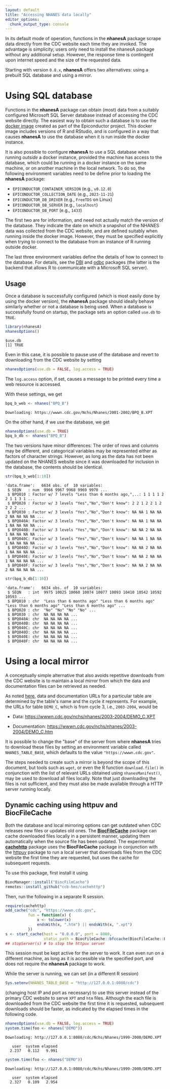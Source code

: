 ```yaml
---
layout: default
title: "Accessing NHANES data locally"
editor_options: 
  chunk_output_type: console
---
```




In its default mode of operation, functions in the __nhanesA__ package
scrape data directly from the CDC website each time they are invoked.
The advantage is simplicity; users only need to install the nhanesA
package without any additional setup.  However, the response time is
contingent upon internet speed and the size of the requested data.

Starting with version `0.8.x`, __nhanesA__ offers two alternatives:
using a prebuilt SQL database and using a mirror.

# Using SQL database

Functions in the __nhanesA__ package can obtain (most) data from a
suitably configured Microsoft SQL Server database instead of accessing
the CDC website directly. The easiest way to obtain such a database is
to use the [docker image](https://github.com/ccb-hms/NHANES) created
as part of the Epiconductor project. This docker image includes
versions of R and RStudio, and is configured in a way that causes
__nhanesA__ to use the database when it is run inside the docker
instance.

It is also possible to configure __nhanesA__ to use a SQL database
when running _outside_ a docker instance, provided the machine has
access to the database, which could be running in a docker instance on
the same machine, or on another machine in the local network. To do
so, the following environment variables need to be define prior to
loading the __nhanesA__ package:

- `EPICONDUCTOR_CONTAINER_VERSION` (e.g., `v0.12.0`)
- `EPICONDUCTOR_COLLECTION_DATE` (e.g., `2023-11-21`)
- `EPICONDUCTOR_DB_DRIVER` (e.g., `FreeTDS` on Linux)
- `EPICONDUCTOR_DB_SERVER` (e.g., `localhost`)
- `EPICONDUCTOR_DB_PORT` (e.g., `1433`)

The first two are for information, and need not actually match the
version of the database. They indicate the date on which a snapshot of
the NHANES data was collected from the CDC website, and are defined
suitably when running inside the docker image. However, they must be
specified explicitly when trying to connect to the database from an
instance of R running outside docker.

The last three environment variables define the details of how to
connect to the database. For details, see the
[DBI](https://github.com/r-dbi/DBI) and
[odbc](https://github.com/r-dbi/odbc) packages (the latter is the
backend that allows R to communicate with a Microsoft SQL server).


## Usage 

Once a database is successfully configured (which is most easily done
by using the docker version), the __nhanesA__ package should ideally
behave similarly whether or not a database is being used. When a
database is successfully found on startup, the package sets an option
called `use.db` to `TRUE`.


```r
library(nhanesA)
nhanesOptions()
```

```
$use.db
[1] TRUE
```

Even in this case, it is possible to pause use of the database and
revert to downloading from the CDC website by setting


```r
nhanesOptions(use.db = FALSE, log.access = TRUE)
```

The `log.access` option, if set, causes a message to be printed every
time a web resource is accessed.

With these settings, we get


```r
bpq_b_web <- nhanes("BPQ_B")
```

```
Downloading: https://wwwn.cdc.gov/Nchs/Nhanes/2001-2002/BPQ_B.XPT
```

On the other hand, if we use the database, we get


```r
nhanesOptions(use.db = TRUE)
bpq_b_db <- nhanes("BPQ_B")
```

The two versions have minor differences: The order of rows and columns
may be different, and categorical variables may be represented either
as factors of character strings. However, as long as the data has not
been updated on the NHANES website since it was downloaded for
inclusion in the database, the contents should be identical.


```r
str(bpq_b_web[1:10])
```

```
'data.frame':	6634 obs. of  10 variables:
 $ SEQN   : num  9966 9967 9968 9969 9970 ...
 $ BPQ010 : Factor w/ 7 levels "Less than 6 months ago,",..: 1 1 1 1 2 2 1 1 3 1 ...
 $ BPQ020 : Factor w/ 3 levels "Yes","No","Don't know": 2 2 1 2 2 1 2 2 2 2 ...
 $ BPQ030 : Factor w/ 3 levels "Yes","No","Don't know": NA NA 1 NA NA 2 NA NA NA NA ...
 $ BPQ040A: Factor w/ 3 levels "Yes","No","Don't know": NA NA 1 NA NA 1 NA NA NA NA ...
 $ BPQ040B: Factor w/ 3 levels "Yes","No","Don't know": NA NA 2 NA NA 1 NA NA NA NA ...
 $ BPQ040C: Factor w/ 3 levels "Yes","No","Don't know": NA NA 1 NA NA 1 NA NA NA NA ...
 $ BPQ040D: Factor w/ 3 levels "Yes","No","Don't know": NA NA 2 NA NA 1 NA NA NA NA ...
 $ BPQ040E: Factor w/ 3 levels "Yes","No","Don't know": NA NA 2 NA NA 1 NA NA NA NA ...
 $ BPQ040F: Factor w/ 3 levels "Yes","No","Don't know": NA NA 2 NA NA 2 NA NA NA NA ...
```

```r
str(bpq_b_db[1:10])
```

```
'data.frame':	6634 obs. of  10 variables:
 $ SEQN   : int  9975 10025 10060 10074 10077 10093 10410 10542 10592 10593 ...
 $ BPQ010 : chr  "Less than 6 months ago" "Less than 6 months ago" "Less than 6 months ago" "Less than 6 months ago" ...
 $ BPQ020 : chr  "No" "No" "No" "No" ...
 $ BPQ030 : chr  NA NA NA NA ...
 $ BPQ040A: chr  NA NA NA NA ...
 $ BPQ040B: chr  NA NA NA NA ...
 $ BPQ040C: chr  NA NA NA NA ...
 $ BPQ040D: chr  NA NA NA NA ...
 $ BPQ040E: chr  NA NA NA NA ...
 $ BPQ040F: chr  NA NA NA NA ...
```


# Using a local mirror

A conceptually simple alternative that also avoids repetitive
downloads from the CDC website is to maintain a local mirror from
which the data and documentation files can be retrieved as needed.

As noted [here](nhanes-introduction.html), data and documentation URLs
for a particular table are determined by the table's name and the
cycle it represents. For example, the URLs for table `DEMO_C`, which
is from cycle 3, i.e., `2003-2004`, would be

- Data: <https://wwwn.cdc.gov/nchs/nhanes/2003-2004/DEMO_C.XPT>

- Documentation: <https://wwwn.cdc.gov/nchs/nhanes/2003-2004/DEMO_C.htm>

It is possible to change the "base" of the server from where
__nhanesA__ tries to download these files by setting an environment
variable called `NHANES_TABLE_BASE`, which defaults to the value
`"https://wwwn.cdc.gov"`.

The steps needed to create such a mirror is beyond the scope of this
document, but tools such as `wget`, or even the R function
`download.file()` in conjunction with the list of relevant URLs
obtained using `nhanesManifest()`, may be used to download all files
locally. Note that just downloading the files is not sufficient, and
they must also be made available through a HTTP server running
locally.


## Dynamic caching using __httpuv__ and __BiocFileCache__

Both the database and local mirroring options can get outdated when
CDC releases new files or updates old ones. The
[__BiocFileCache__](https://bioconductor.org/packages/release/bioc/html/BiocFileCache.html)
package can cache downloaded files locally in a persistent manner,
updating them automatically when the source file has been updated. The
experimental [__cachehttp__](https://github.com/ccb-hms/cachehttp) package
uses the __BiocFileCache__ package in conjunction with the
[httpuv](https://github.com/rstudio/httpuv/#readme) package to run a
local server that downloads files from the CDC website the first time
they are requested, but uses the cache for subsequent requests.

To use this package, first install it using

```r
BiocManager::install("BiocFileCache")
remotes::install_github("ccb-hms/cachehttp")
```

Then, run the following in a separate R session.

```r
require(cachehttp)
add_cache("cdc", "https://wwwn.cdc.gov",
          fun = function(x) {
              x <- tolower(x)
              endsWith(x, ".htm") || endsWith(x, ".xpt")
          })
s <- start_cache(host = "0.0.0.0", port = 8080,
                 static_path = BiocFileCache::bfccache(BiocFileCache::BiocFileCache()))
## stopServer(s) # to stop the httpuv server
```

This session must be kept active for the server to work. It can even
run on a different machine, as long as it is accessible via the
specified port, and does not require the __nhanesA__ package to work.

While the server is running, we can set (in a different R session)


```r
Sys.setenv(NHANES_TABLE_BASE = "http://127.0.0.1:8080/cdc")
```

(changing host IP and port as necessary) to use this server instead of
the primary CDC website to serve `XPT` and `htm` files. Although the
each file is downloaded from the CDC website the first time it is
requested, subsequent downloads should be faster, as indicated by the
elapsed times in the following code.


```r
nhanesOptions(use.db = FALSE, log.access = TRUE)
system.time(foo <- nhanes("DEMO"))
```

```
Downloading: http://127.0.0.1:8080/cdc/Nchs/Nhanes/1999-2000/DEMO.XPT
```

```
   user  system elapsed 
  2.237   0.112   9.991 
```

```r
system.time(foo <- nhanes("DEMO"))
```

```
Downloading: http://127.0.0.1:8080/cdc/Nchs/Nhanes/1999-2000/DEMO.XPT
```

```
   user  system elapsed 
  2.327   0.109   2.954 
```

